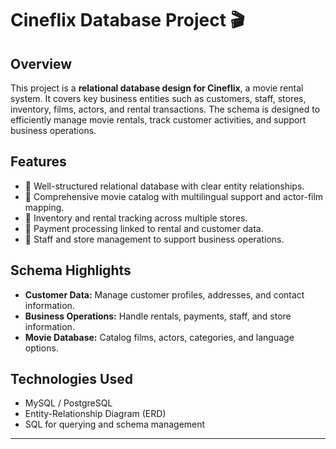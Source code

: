 
# Cineflix Database Project 🎬

## Overview

This project is a **relational database design for Cineflix**, a movie rental system. It covers key business entities such as customers, staff, stores, inventory, films, actors, and rental transactions. The schema is designed to efficiently manage movie rentals, track customer activities, and support business operations.

## Features

* 📂 Well-structured relational database with clear entity relationships.
* 🎥 Comprehensive movie catalog with multilingual support and actor-film mapping.
* 🛒 Inventory and rental tracking across multiple stores.
* 🧾 Payment processing linked to rental and customer data.
* 👤 Staff and store management to support business operations.

## Schema Highlights

* **Customer Data:** Manage customer profiles, addresses, and contact information.
* **Business Operations:** Handle rentals, payments, staff, and store information.
* **Movie Database:** Catalog films, actors, categories, and language options.

## Technologies Used

* MySQL / PostgreSQL
* Entity-Relationship Diagram (ERD)
* SQL for querying and schema management

---

